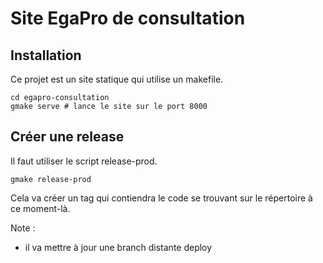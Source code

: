# Site EgaPro de consultation

## Installation

Ce projet est un site statique qui utilise un makefile.

```shell
cd egapro-consultation
gmake serve # lance le site sur le port 8000
```

## Créer une release

Il faut utiliser le script release-prod.

```shell
gmake release-prod
```

Cela va créer un tag qui contiendra le code se trouvant sur le répertoire à ce moment-là.

Note :
- il va mettre à jour une branch distante deploy